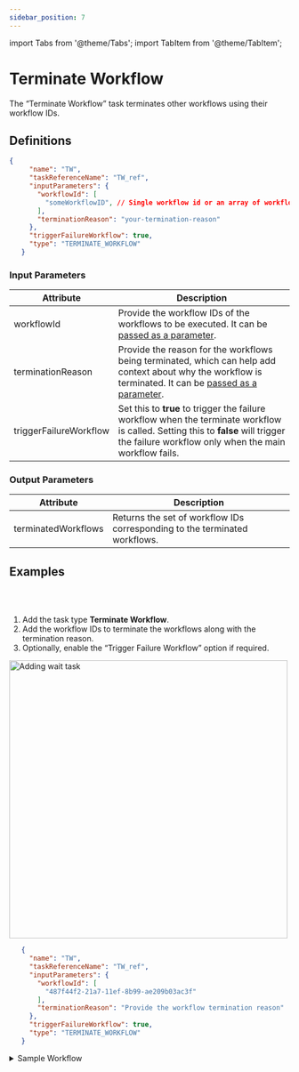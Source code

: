 ```yaml
---
sidebar_position: 7
---
```


import Tabs from '@theme/Tabs';
import TabItem from '@theme/TabItem';

# Terminate Workflow 

The “Terminate Workflow” task terminates other workflows using their workflow IDs.

## Definitions

```json
{
     "name": "TW",
     "taskReferenceName": "TW_ref",
     "inputParameters": {
       "workflowId": [
         "someWorkflowID", // Single workflow id or an array of workflow ids
       ],
       "terminationReason": "your-termination-reason"
     },
     "triggerFailureWorkflow": true,
     "type": "TERMINATE_WORKFLOW"
   }
```

### Input Parameters

| Attribute         | Description                                                                                                             |
| ----------------- |-------------------------------------------------------------------------------------------------------------------------|
| workflowId        | Provide the workflow IDs of the workflows to be executed. It can be [passed as a parameter](https://orkes.io/content/developer-guides/passing-inputs-to-task-in-conductor).                                                                |
| terminationReason | Provide the reason for the workflows being terminated, which can help add context about why the workflow is terminated. It can be [passed as a parameter](https://orkes.io/content/developer-guides/passing-inputs-to-task-in-conductor).    |
| triggerFailureWorkflow | Set this to **true** to trigger the failure workflow when the terminate workflow is called. Setting this to **false** will trigger the failure workflow only when the main workflow fails. | 

### Output Parameters

| Attribute           | Description                                                                           |
| ------------------- | ------------------------------------------------------------------------------------- |
| terminatedWorkflows | Returns the set of workflow IDs corresponding to the terminated workflows. |

## Examples


<Tabs>
<TabItem value="UI" label="UI" className="paddedContent">

<div className="row">
<div className="col col--4">

<br/>
<br/>

1. Add the task type **Terminate Workflow**.
2. Add the workflow IDs to terminate the workflows along with the termination reason.
3. Optionally, enable the “Trigger Failure Workflow” option if required. 

</div>
<div className="col">
<div className="embed-loom-video">

<p><img src="/content/img/ui-guide-terminate-workflows-task.png" alt="Adding wait task" width="500" height="auto"/></p>

</div>
</div>
</div>



</TabItem>
 <TabItem value="JSON" label="JSON">

```json
   {
     "name": "TW",
     "taskReferenceName": "TW_ref",
     "inputParameters": {
       "workflowId": [
         "487f44f2-21a7-11ef-8b99-ae209b03ac3f"
       ],
       "terminationReason": "Provide the workflow termination reason"
     },
     "triggerFailureWorkflow": true,
     "type": "TERMINATE_WORKFLOW"
   }
```

</TabItem>
</Tabs>

<details><summary>Sample Workflow</summary>
<p>

Suppose you want to terminate another running workflow using the terminate workflow task.

A sample workflow look like this:

```json
{
 "name": "terminate-workflow-sample-workflow",
 "description": "Sample workflow to demonstrate terminate workflow task",
 "version": 1,
 "tasks": [
   {
     "name": "TW",
     "taskReferenceName": "TW_ref",
     "inputParameters": {
       "workflowId": [
         "289cf124-2240-11ef-8b99-ae209b03ac3f"
       ],
       "terminationReason": "The workflow is terminated due to xxxxxxxxxxx."
     },
     "type": "TERMINATE_WORKFLOW"
   }
 ],
 "schemaVersion": 2,
 "ownerEmail": "devrel@orkes.io"
}
```

On running the workflow, the workflow with the mentioned workflow ID “289cf124-2240-11ef-8b99-ae209b03ac3f” gets terminated. You can confirm the workflow execution and get the terminated workflow IDs from the workflow's output.

<p align="center"><img src="/content/img/terminate-workflow.png" alt="Terminate Workflow - Successful execution" width="90%" height="auto"></img></p>

To verify this, navigate to **Executions > Workflow** and search using the terminated workflow ID.

<p align="center"><img src="/content/img/verifying-terminated-workflow.png" alt="Verifying the terminated workflow from executions" width="90%" height="auto"></img></p>

Click on the workflow ID to view the execution. 

<p align="center"><img src="/content/img/terminated-workflow.png" alt="View of the terminated workflow" width="90%" height="auto"></img></p>

You can also view the reason for the termination we provided (in the terminate workflow task) here.

</p>
</details>
